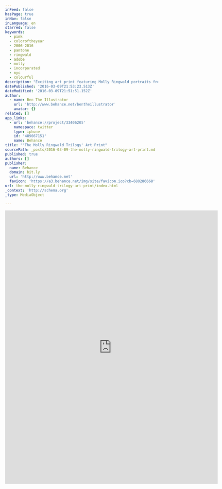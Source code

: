 ```yaml
---
inFeed: false
hasPage: true
inNav: false
inLanguage: en
starred: false
keywords:
  - pink
  - coloroftheyear
  - 2006-2016
  - pantone
  - ringwald
  - adobe
  - molly
  - incorporated
  - nyc
  - colourful
description: "Exciting art print featuring Molly Ringwald portraits from 3 classic 1980s John Hughes movies using Pantone's Color of the Year 2016."
datePublished: '2016-03-09T21:53:23.513Z'
dateModified: '2016-03-09T21:51:51.152Z'
author:
  - name: Ben The Illustrator
    url: 'http://www.behance.net/bentheillustrator'
    avatar: {}
related: []
app_links:
  - url: 'behance://project/33406205'
    namespace: twitter
    type: iphone
    id: '489667151'
    name: Behance
title: "'The Molly Ringwald Trilogy' Art Print"
sourcePath: _posts/2016-03-09-the-molly-ringwald-trilogy-art-print.md
published: true
authors: []
publisher:
  name: Behance
  domain: bit.ly
  url: 'http://www.behance.net'
  favicon: 'https://a3.behance.net/img/site/favicon.ico?cb=680286668'
url: the-molly-ringwald-trilogy-art-print/index.html
_context: 'http://schema.org'
_type: MediaObject

---
```

<iframe src="http://cdn.embedly.com/widgets/media.html?src=https%3A%2F%2Fwww.behance.net%2Fgallery%2F33406205%2FThe-Molly-Ringwald-Trilogy-Art-Print%3Fiframe%3D1&amp;url=https%3A%2F%2Fwww.behance.net%2Fgallery%2F33406205%2FThe-Molly-Ringwald-Trilogy-Art-Print%3Fscid%3Dsocial58893956%26adbid%3D705142503268220928%26adbpl%3Dtw%26adbpr%3D23822236&amp;image=https%3A%2F%2Fmir-s3-cdn-cf.behance.net%2Fprojects%2F404%2F9c766a33406205.Y3JvcCwxNDI5LDExMTcsODQsNjE4.jpg&amp;key=b7d04c9b404c499eba89ee7072e1c4f7&amp;type=text%2Fhtml&amp;scroll=auto&amp;schema=behance" width="700" height="900" scrolling="auto" frameborder="0" allowfullscreen="allowfullscreen" style=""></iframe>